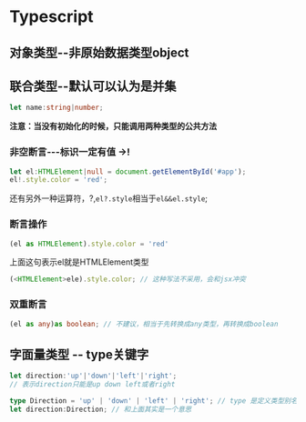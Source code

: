 # Typescript

## 对象类型--非原始数据类型object







## 联合类型--默认可以认为是并集

```ts
let name:string|number;
```

**注意：当没有初始化的时候，只能调用两种类型的公共方法**

### 非空断言---标识一定有值 ->! 

```ts
let el:HTMLElement|null = document.getElementById('#app');
el!.style.color = 'red';
```

还有另外一种运算符，?,`el?.style`相当于`el&&el.style`;

### 断言操作

```ts
(el as HTMLElement).style.color = 'red'
```

上面这句表示el就是HTMLElement类型

```ts
(<HTMLElement>ele).style.color; // 这种写法不采用，会和jsx冲突
```

### 双重断言

```ts
(el as any)as boolean; // 不建议，相当于先转换成any类型，再转换成boolean
```



## 字面量类型 -- type关键字

```ts
let direction:'up'|'down'|'left'|'right';
// 表示direction只能是up down left或者right
```

```ts
type Direction = 'up' | 'down' | 'left' | 'right'; // type 是定义类型别名
let direction:Direction; // 和上面其实是一个意思
```


